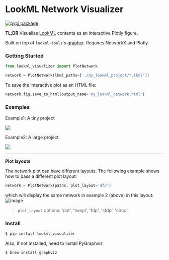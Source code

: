 # LookML Network Visualizer

[![pypi package](https://img.shields.io/pypi/v/lookml_visualizer.svg)](https://pypi.org/project/lookml_visualizer/)

**TL;DR** Visualize [LookML](https://docs.looker.com/data-modeling/learning-lookml/what-is-lookml) contents as an interactive Plotly figure.

Built on top of `lookml-tools`'s [grapher](https://github.com/ww-tech/lookml-tools/blob/master/lkmltools/grapher/lookml_grapher.py). Requires NetworkX and Plotly.  

### Getting Started

```python
from lookml_visualizer import PlotNetwork

network = PlotNetwork(lkml_paths=['./my_lookml_project/*.lkml'])
```

To save the interactive plot as an HTML file:

```python
network.fig.save_to_html(output_name='my_lookml_network.html')
```

### Examples

Example1: A tiny project

![](./examples/lookml_visualizer_sample1.gif)

Example2: A large project

![](./examples/lookml_visualizer_sample2.gif)

<hr>

**Plot layouts**

The network plot can have different layouts. The following example shows how to pass a different plot layout:

```python
network = PlotNetwork(paths, plot_layout='dfp')
```
which will display the same network in example 2 (above) in this layout:
![image](https://user-images.githubusercontent.com/3298308/103260846-2838b500-496d-11eb-9f01-ab15704983e6.png)

> `plot_layout` options: 'dot', 'twopi', 'fdp', 'sfdp', 'circo'

### Install

```bash
$ pip install lookml_visualizer
```
Also, if not installed, need to install PyGraphviz

```bash
$ brew install graphviz
```
